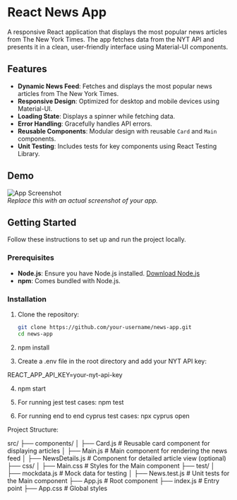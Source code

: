 # React News App

A responsive React application that displays the most popular news articles from The New York Times. The app fetches data from the NYT API and presents it in a clean, user-friendly interface using Material-UI components.

## Features

- **Dynamic News Feed**: Fetches and displays the most popular news articles from The New York Times.
- **Responsive Design**: Optimized for desktop and mobile devices using Material-UI.
- **Loading State**: Displays a spinner while fetching data.
- **Error Handling**: Gracefully handles API errors.
- **Reusable Components**: Modular design with reusable `Card` and `Main` components.
- **Unit Testing**: Includes tests for key components using React Testing Library.

## Demo

![App Screenshot](https://via.placeholder.com/800x400)  
*Replace this with an actual screenshot of your app.*

## Getting Started

Follow these instructions to set up and run the project locally.

### Prerequisites

- **Node.js**: Ensure you have Node.js installed. [Download Node.js](https://nodejs.org/)
- **npm**: Comes bundled with Node.js.

### Installation

1. Clone the repository:
   ```bash
   git clone https://github.com/your-username/news-app.git
   cd news-app

2. npm install

3. Create a .env file in the root directory and add your NYT API key:

REACT_APP_API_KEY=your-nyt-api-key

4. npm start

5. For running jest test cases: npm test

6. For running end to end cyprus test cases: npx cyprus open 

Project Structure:

src/
├── components/
│   ├── Card.js          # Reusable card component for displaying articles
│   ├── Main.js          # Main component for rendering the news feed
│   ├── NewsDetails.js   # Component for detailed article view (optional)
├── css/
│   ├── Main.css         # Styles for the Main component
├── test/
│   ├── mockdata.js      # Mock data for testing
│   ├── News.test.js     # Unit tests for the Main component
├── App.js               # Root component
├── index.js             # Entry point
├── App.css              # Global styles